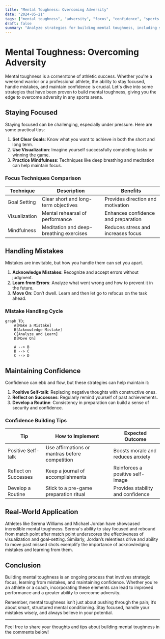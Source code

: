 ```yaml
---
title: "Mental Toughness: Overcoming Adversity"
date: "2024-05-21"
tags: ["mental toughness", "adversity", "focus", "confidence", "sports psychology", "coaching", "athlete development"]
draft: false
summary: "Analyze strategies for building mental toughness, including staying focused, handling mistakes, and maintaining confidence."
---
```


# Mental Toughness: Overcoming Adversity

Mental toughness is a cornerstone of athletic success. Whether you're a weekend warrior or a professional athlete, the ability to stay focused, handle mistakes, and maintain confidence is crucial. Let's dive into some strategies that have been proven to build mental toughness, giving you the edge to overcome adversity in any sports arena.

## Staying Focused

Staying focused can be challenging, especially under pressure. Here are some practical tips:

1. **Set Clear Goals**: Know what you want to achieve in both the short and long term.
2. **Use Visualization**: Imagine yourself successfully completing tasks or winning the game.
3. **Practice Mindfulness**: Techniques like deep breathing and meditation can help maintain focus.

### Focus Techniques Comparison

| Technique       | Description                                     | Benefits                            |
|-----------------|-------------------------------------------------|-------------------------------------|
| Goal Setting    | Clear short and long-term objectives            | Provides direction and motivation   |
| Visualization   | Mental rehearsal of performance                 | Enhances confidence and preparation |
| Mindfulness     | Meditation and deep-breathing exercises         | Reduces stress and increases focus  |

## Handling Mistakes

Mistakes are inevitable, but how you handle them can set you apart.

1. **Acknowledge Mistakes**: Recognize and accept errors without judgment.
2. **Learn from Errors**: Analyze what went wrong and how to prevent it in the future.
3. **Move On**: Don’t dwell. Learn and then let go to refocus on the task ahead.

### Mistake Handling Cycle

```mermaid
graph TD;
    A[Make a Mistake]
    B[Acknowledge Mistake]
    C[Analyze and Learn]
    D[Move On]

    A --> B
    B --> C
    C --> D
```

## Maintaining Confidence

Confidence can ebb and flow, but these strategies can help maintain it:

1. **Positive Self-talk**: Replacing negative thoughts with constructive ones.
2. **Reflect on Successes**: Regularly remind yourself of past achievements.
3. **Develop a Routine**: Consistency in preparation can build a sense of security and confidence.

### Confidence Building Tips

| Tip                   | How to Implement                              | Expected Outcome                   |
|-----------------------|-----------------------------------------------|------------------------------------|
| Positive Self-talk    | Use affirmations or mantras before competition| Boosts morale and reduces anxiety  |
| Reflect on Successes  | Keep a journal of accomplishments             | Reinforces a positive self-image   |
| Develop a Routine     | Stick to a pre-game preparation ritual        | Provides stability and confidence  |

## Real-World Application

Athletes like Serena Williams and Michael Jordan have showcased incredible mental toughness. Serena's ability to stay focused and rebound from match point after match point underscores the effectiveness of visualization and goal-setting. Similarly, Jordan’s relentless drive and ability to move past missed shots exemplify the importance of acknowledging mistakes and learning from them.

## Conclusion

Building mental toughness is an ongoing process that involves strategic focus, learning from mistakes, and maintaining confidence. Whether you're an athlete or a coach, incorporating these elements can lead to improved performance and a greater ability to overcome adversity. 

Remember, mental toughness isn’t just about pushing through the pain; it’s about smart, structured mental conditioning. Stay focused, handle your mistakes wisely, and always believe in your potential.

---

Feel free to share your thoughts and tips about building mental toughness in the comments below!
```
